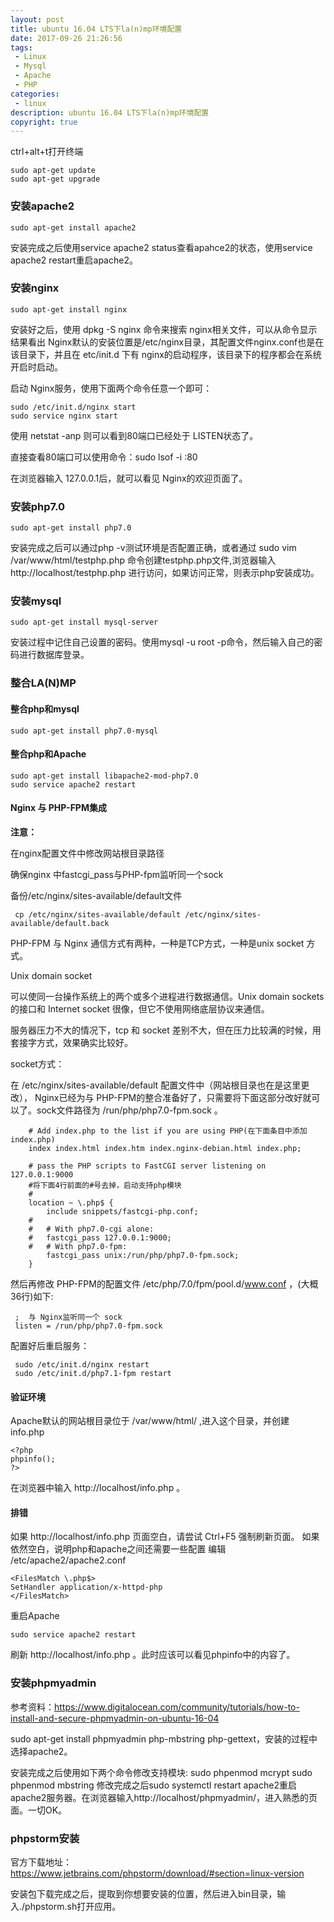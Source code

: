 ```yaml
---
layout: post
title: ubuntu 16.04 LTS下la(n)mp环境配置
date: 2017-09-26 21:26:56
tags:
 - Linux
 - Mysql
 - Apache
 - PHP
categories:
 - linux
description: ubuntu 16.04 LTS下la(n)mp环境配置
copyright: true
---
```


ctrl+alt+t打开终端

```
sudo apt-get update
sudo apt-get upgrade
```

### 安装apache2

    sudo apt-get install apache2

安装完成之后使用service apache2 status查看apahce2的状态，使用service apache2 restart重启apache2。

### 安装nginx

    sudo apt-get install nginx
    
安装好之后，使用 dpkg -S nginx 命令来搜索 nginx相关文件，可以从命令显示结果看出 Nginx默认的安装位置是/etc/nginx目录，其配置文件nginx.conf也是在该目录下，并且在 etc/init.d 下有 nginx的启动程序，该目录下的程序都会在系统开启时启动。

启动 Nginx服务，使用下面两个命令任意一个即可：

    sudo /etc/init.d/nginx start 
    sudo service nginx start

使用 netstat -anp 则可以看到80端口已经处于 LISTEN状态了。 

直接查看80端口可以使用命令：sudo lsof -i :80

在浏览器输入 127.0.0.1后，就可以看见 Nginx的欢迎页面了。

### 安装php7.0

    sudo apt-get install php7.0

安装完成之后可以通过php -v测试环境是否配置正确，或者通过 sudo vim /var/www/html/testphp.php 命令创建testphp.php文件,浏览器输入 http://localhost/testphp.php 进行访问，如果访问正常，则表示php安装成功。

### 安装mysql

    sudo apt-get install mysql-server

安装过程中记住自己设置的密码。使用mysql -u root -p命令，然后输入自己的密码进行数据库登录。

### 整合LA(N)MP

#### 整合php和mysql
    sudo apt-get install php7.0-mysql

#### 整合php和Apache
    sudo apt-get install libapache2-mod-php7.0
    sudo service apache2 restart
    
#### Nginx 与 PHP-FPM集成
     
__注意：__
     
在nginx配置文件中修改网站根目录路径

确保nginx 中fastcgi_pass与PHP-fpm监听同一个sock

备份/etc/nginx/sites-available/default文件 
     
     cp /etc/nginx/sites-available/default /etc/nginx/sites-available/default.back
     
PHP-FPM 与 Nginx 通信方式有两种，一种是TCP方式，一种是unix socket 方式。
     
Unix domain socket 

可以使同一台操作系统上的两个或多个进程进行数据通信。Unix domain sockets 的接口和 Internet socket 很像，但它不使用网络底层协议来通信。
     
服务器压力不大的情况下，tcp 和 socket 差别不大，但在压力比较满的时候，用套接字方式，效果确实比较好。
     
socket方式：
     
在 /etc/nginx/sites-available/default 配置文件中（网站根目录也在是这里更改）， Nginx已经为与 PHP-FPM的整合准备好了，只需要将下面这部分改好就可以了。sock文件路径为 /run/php/php7.0-fpm.sock 。
```
    # Add index.php to the list if you are using PHP(在下面条目中添加index.php)
    index index.html index.htm index.nginx-debian.html index.php;
	
    # pass the PHP scripts to FastCGI server listening on 127.0.0.1:9000
    #将下面4行前面的#号去掉，启动支持php模块
    #
    location ~ \.php$ {
        include snippets/fastcgi-php.conf;
    #
    #	# With php7.0-cgi alone:
    #	fastcgi_pass 127.0.0.1:9000;
    #	# With php7.0-fpm:
        fastcgi_pass unix:/run/php/php7.0-fpm.sock;
    }
```
然后再修改 PHP-FPM的配置文件 /etc/php/7.0/fpm/pool.d/www.conf
     ，(大概36行)如下:
     
     ;  与 Nginx监听同一个 sock
     listen = /run/php/php7.0-fpm.sock

配置好后重启服务：
     
     sudo /etc/init.d/nginx restart
     sudo /etc/init.d/php7.1-fpm restart

#### 验证环境
Apache默认的网站根目录位于 /var/www/html/ ,进入这个目录，并创建 info.php

```
<?php 
phpinfo();
?>
```

在浏览器中输入 http://localhost/info.php 。

#### 排错
如果 http://localhost/info.php 页面空白，请尝试 Ctrl+F5 强制刷新页面。
如果依然空白，说明php和apache之间还需要一些配置
编辑 /etc/apache2/apache2.conf
```
<FilesMatch \.php$>
SetHandler application/x-httpd-php
</FilesMatch>
```

重启Apache

    sudo service apache2 restart

刷新 http://localhost/info.php 。此时应该可以看见phpinfo中的内容了。

### 安装phpmyadmin
参考资料：https://www.digitalocean.com/community/tutorials/how-to-install-and-secure-phpmyadmin-on-ubuntu-16-04

sudo apt-get install phpmyadmin php-mbstring php-gettext，安装的过程中选择apache2。

安装完成之后使用如下两个命令修改支持模块:
sudo phpenmod mcrypt
sudo phpenmod mbstring
修改完成之后sudo systemctl restart apache2重启apache2服务器。在浏览器输入http://localhost/phpmyadmin/，进入熟悉的页面。一切OK。

### phpstorm安装
官方下载地址：https://www.jetbrains.com/phpstorm/download/#section=linux-version

安装包下载完成之后，提取到你想要安装的位置，然后进入bin目录，输入./phpstorm.sh打开应用。
